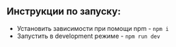 ## Инструкции по запуску:
- Установить зависимости при помощи npm - `npm i`
- Запустить в development режиме - `npm run dev`